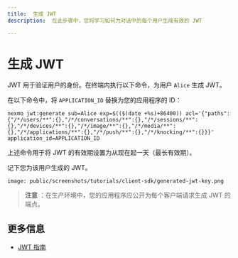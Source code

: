 ```yaml
---
title:  生成 JWT
description:  在此步骤中，您将学习如何为对话中的每个用户生成有效的 JWT

---
```


生成 JWT
======

JWT 用于验证用户的身份。在终端内执行以下命令，为用户 `Alice` 生成 JWT。

在以下命令中，将 `APPLICATION_ID` 替换为您的应用程序的 ID：

```shell
nexmo jwt:generate sub=Alice exp=$(($(date +%s)+86400)) acl='{"paths":{"/*/users/**":{},"/*/conversations/**":{},"/*/sessions/**":{},"/*/devices/**":{},"/*/image/**":{},"/*/media/**":{},"/*/applications/**":{},"/*/push/**":{},"/*/knocking/**":{}}}' application_id=APPLICATION_ID
```

上述命令用于将 JWT 的有效期设置为从现在起一天（最长有效期）。

记下您为该用户生成的 JWT。

```screenshot
image: public/screenshots/tutorials/client-sdk/generated-jwt-key.png
```

> **注意** ：在生产环境中，您的应用程序应公开为每个客户端请求生成 JWT 的端点。

更多信息
----

* [JWT 指南](/concepts/guides/authentication#json-web-tokens-jwt)

